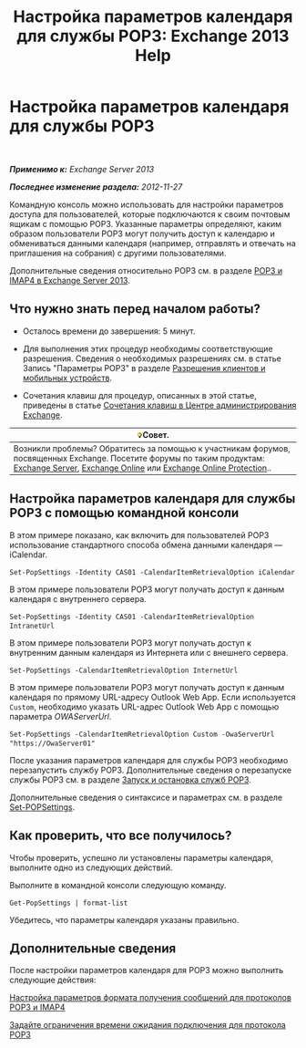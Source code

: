 ﻿---
title: 'Настройка параметров календаря для службы POP3: Exchange 2013 Help'
TOCTitle: Настройка параметров календаря для службы POP3
ms:assetid: ac3d60a0-8697-4c06-9e93-f8d2c4b157b6
ms:mtpsurl: https://technet.microsoft.com/ru-ru/library/Bb124133(v=EXCHG.150)
ms:contentKeyID: 50556427
ms.date: 04/30/2018
mtps_version: v=EXCHG.150
ms.translationtype: HT
---

# Настройка параметров календаря для службы POP3

 

_**Применимо к:** Exchange Server 2013_

_**Последнее изменение раздела:** 2012-11-27_

Командную консоль можно использовать для настройки параметров доступа для пользователей, которые подключаются к своим почтовым ящикам с помощью POP3. Указанные параметры определяют, каким образом пользователи POP3 могут получить доступ к календарю и обмениваться данными календаря (например, отправлять и отвечать на приглашения на собрания) с другими пользователями.

Дополнительные сведения относительно POP3 см. в разделе [POP3 и IMAP4 в Exchange Server 2013](pop3-and-imap4-in-exchange-server-2013-exchange-2013-help.md).

## Что нужно знать перед началом работы?

  - Осталось времени до завершения: 5 минут.

  - Для выполнения этих процедур необходимы соответствующие разрешения. Сведения о необходимых разрешениях см. в статье Запись "Параметры POP3" в разделе [Разрешения клиентов и мобильных устройств](clients-and-mobile-devices-permissions-exchange-2013-help.md).

  - Сочетания клавиш для процедур, описанных в этой статье, приведены в статье [Сочетания клавиш в Центре администрирования Exchange](keyboard-shortcuts-in-the-exchange-admin-center-exchange-online-protection-help.md).

<table>
<thead>
<tr class="header">
<th><img src="images/Bb124558.tip(EXCHG.150).gif" title="Совет" alt="Совет" />Совет.</th>
</tr>
</thead>
<tbody>
<tr class="odd">
<td>Возникли проблемы? Обратитесь за помощью к участникам форумов, посвященных Exchange. Посетите форумы по таким продуктам: <a href="https://go.microsoft.com/fwlink/p/?linkid=60612">Exchange Server</a>, <a href="https://go.microsoft.com/fwlink/p/?linkid=267542">Exchange Online</a> или <a href="https://go.microsoft.com/fwlink/p/?linkid=285351">Exchange Online Protection</a>..</td>
</tr>
</tbody>
</table>


## Настройка параметров календаря для службы POP3 с помощью командной консоли

В этом примере показано, как включить для пользователей POP3 использование стандартного способа обмена данными календаря — iCalendar.

    Set-PopSettings -Identity CAS01 -CalendarItemRetrievalOption iCalendar

В этом примере пользователи POP3 могут получать доступ к данным календаря с внутреннего сервера.

    Set-PopSettings -Identity CAS01 -CalendarItemRetrievalOption IntranetUrl 

В этом примере пользователи POP3 могут получать доступ к внутренним данным календаря из Интернета или с внешнего сервера.

    Set-PopSettings -CalendarItemRetrievalOption InternetUrl

В этом примере пользователи POP3 могут получать доступ к данным календаря по прямому URL-адресу Outlook Web App. Если используется `Custom`, необходимо указать URL-адрес Outlook Web App с помощью параметра *OWAServerUrl*.

    Set-PopSettings -CalendarItemRetrievalOption Custom -OwaServerUrl "https://OwaServer01"

После указания параметров календаря для службы POP3 необходимо перезапустить службу POP3. Дополнительные сведения о перезапуске службы POP3 см. в разделе [Запуск и остановка служб POP3](start-and-stop-the-pop3-services-exchange-2013-help.md).

Дополнительные сведения о синтаксисе и параметрах см. в разделе [Set-POPSettings](https://technet.microsoft.com/ru-ru/library/aa997154\(v=exchg.150\)).

## Как проверить, что все получилось?

Чтобы проверить, успешно ли установлены параметры календаря, выполните одно из следующих действий.

Выполните в командной консоли следующую команду.

    Get-PopSettings | format-list

Убедитесь, что параметры календаря указаны правильно.

## Дополнительные сведения

После настройки параметров календаря для POP3 можно выполнить следующие действия:

[Настройка параметров формата получения сообщений для протоколов POP3 и IMAP4](configure-pop3-and-imap4-message-retrieval-format-options-exchange-2013-help.md)

[Задайте ограничения времени ожидания подключения для протокола POP3](set-connection-time-out-limits-for-pop3-exchange-2013-help.md)

